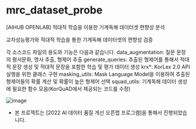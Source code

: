 # mrc_dataset_probe
[AIHUB OPENLAB] 적대적 학습을 이용한 기계독해 데이터셋 편향성 분석

교차성능평가와 적대적 학습을 통한 기계독해 데이터셋의 편향성 검증

각 소스코드 파일의 용도와 기능은 다음과 같습니다.
data_augmentation: 질문 문장의 평서문화, 명사 추출, 형제어 추출
generate_queries: 추출된 형제어를 통해서 적대적 문장 생성 및 적대적 문장을 포함한 학습 및 평가 데이터 생성
krx*: KorLex 2.0 API 실행을 위한 클래스 구현
masking_utils: Mask Language Model을 이용하여 추출된 형제어들의 확률 계산 및 확률이 높은 형제어 선택
squad_utils: 기계독해 데이터 생성에 필요한 함수 모음(KorQuAD에서 제공되는 코드를 수정)

![image](https://user-images.githubusercontent.com/11895148/200234942-2b5f2d55-aa24-40b9-90ab-4553a22e2bca.png)


* 본 프로젝트는 [2022 AI 데이터 품질 개선 오픈랩 프로그램]을 통해서 진행되었습니다.
